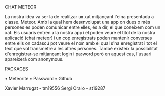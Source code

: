 CHAT METEOR

La nostra idea va ser la de realitzar un xat mitjançant l'eina presentada a classe. Meteor.
Amb la qual hem desenvolupat una app on dues o més persones es poden comunicar entre elles, és a dir, el que coneixem com un xat.
Els usuaris entren a la nostra app i el poden veure el títol de la nostra aplicació (chat meteor) i un cop enregistrats poden mantenir converses entre ells on cadascú pot veure el nom amb el qual s'ha enregistrat i tot el text que vol transmetre a les altres persones. També existeix la possibilitat d'enregistrar-se mitjançant login i pasword però en aquest cas, l'usuari apareixerà com anonymous.


PACKAGES

•	Meteorite
•	Password
•	Github


Xavier Marrugat - tm19556
Sergi Orallo - st19287
